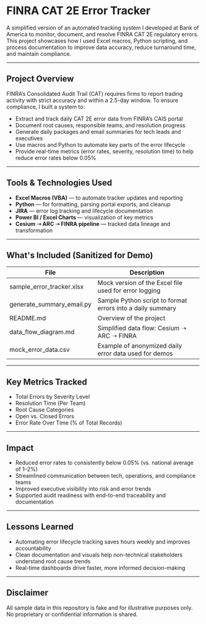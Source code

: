 # FINRA CAT 2E Error Tracker

A simplified version of an automated tracking system I developed at Bank of America to monitor, document, and resolve FINRA CAT 2E regulatory errors. This project showcases how I used Excel macros, Python scripting, and process documentation to improve data accuracy, reduce turnaround time, and maintain compliance.

---

## Project Overview

FINRA’s Consolidated Audit Trail (CAT) requires firms to report trading activity with strict accuracy and within a 2.5-day window. To ensure compliance, I built a system to:

- Extract and track daily CAT 2E error data from FINRA’s CAIS portal
- Document root causes, responsible teams, and resolution progress
- Generate daily packages and email summaries for tech leads and executives
- Use macros and Python to automate key parts of the error lifecycle
- Provide real-time metrics (error rates, severity, resolution time) to help reduce error rates below 0.05%

---

## Tools & Technologies Used

- **Excel Macros (VBA)** — to automate tracker updates and reporting
- **Python** — for formatting, parsing portal exports, and cleanup
- **JIRA** — error log tracking and lifecycle documentation
- **Power BI / Excel Charts** — visualization of key metrics
- **Cesium ➝ ARC ➝ FINRA pipeline** — tracked data lineage and transformation

---

## What's Included (Sanitized for Demo)

| File | Description |
|------|-------------|
| sample_error_tracker.xlsx | Mock version of the Excel file used for error logging |
| generate_summary_email.py | Sample Python script to format errors into a daily summary |
| README.md | Overview of the project |
| data_flow_diagram.md | Simplified data flow: Cesium ➝ ARC ➝ FINRA |
| mock_error_data.csv | Example of anonymized daily error data used for demos |

---

## Key Metrics Tracked

- Total Errors by Severity Level
- Resolution Time (Per Team)
- Root Cause Categories
- Open vs. Closed Errors
- Error Rate Over Time (% of Total Records)

---

## Impact

- Reduced error rates to consistently below 0.05% (vs. national average of 1–2%)
- Streamlined communication between tech, operations, and compliance teams
- Improved executive visibility into risk and error trends
- Supported audit readiness with end-to-end traceability and documentation

---

## Lessons Learned

- Automating error lifecycle tracking saves hours weekly and improves accountability
- Clean documentation and visuals help non-technical stakeholders understand root cause trends
- Real-time dashboards drive faster, more informed decision-making

---

## Disclaimer

All sample data in this repository is fake and for illustrative purposes only. No proprietary or confidential information is shared.
